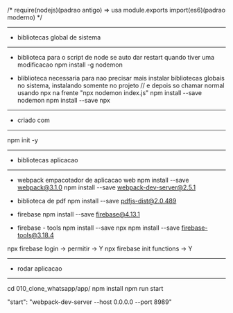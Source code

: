 /*
require(nodejs)(padrao antigo) => usa module.exports
import(es6)(padrao moderno)
*/

--- ---------------------------------------------------
- bibliotecas global de sistema
--- ---------------------------------------------------
- biblioteca para o script de node se auto dar restart quando tiver uma modificacao
 npm install -g nodemon 
 
 - bliblioteca necessaria para nao precisar mais instalar bibliotecas globais no sistema, instalando somente no projeto
// e depois so chamar normal usando npx na frente "npx nodemon index.js"
  npm install --save nodemon 
  npm install --save npx

     
--- ---------------------------------------------------
- criado com
--- ---------------------------------------------------
npm init -y


--- ---------------------------------------------------
- bibliotecas aplicacao
--- ---------------------------------------------------

- webpack empacotador de aplicacao web
npm install --save webpack@3.1.0
npm install --save webpack-dev-server@2.5.1

- biblioteca de pdf
npm install --save pdfjs-dist@2.0.489


- firebase
npm install --save firebase@4.13.1

- firebase - tools
npm install --save npx
npm install --save firebase-tools@3.18.4



npx firebase login 
-> permitir
-> Y
npx firebase init functions
-> Y

--- ---------------------------------------------------
- rodar aplicacao
--- ---------------------------------------------------
cd 010_clone_whatsapp/app/
npm install
npm run start



 "start": "webpack-dev-server --host 0.0.0.0 --port 8989"